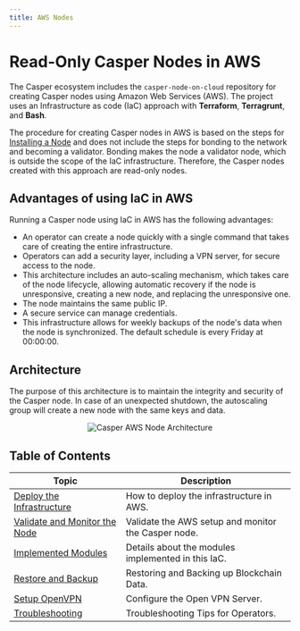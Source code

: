 ```yaml
---
title: AWS Nodes
---
```


# Read-Only Casper Nodes in AWS

The Casper ecosystem includes the `casper-node-on-cloud` repository for creating Casper nodes using Amazon Web Services (AWS). The project uses an Infrastructure as code (IaC) approach with **Terraform**, **Terragrunt**, and **Bash**. <!-- TODO add the link to the repository when it goes public. -->

The procedure for creating Casper nodes in AWS is based on the steps for [Installing a Node](../setup/install-node.md) and does not include the steps for bonding to the network and becoming a validator. Bonding makes the node a validator node, which is outside the scope of the IaC infrastructure. Therefore, the Casper nodes created with this approach are read-only nodes.

## Advantages of using IaC in AWS

Running a Casper node using IaC in AWS has the following advantages:

* An operator can create a node quickly with a single command that takes care of creating the entire infrastructure.
* Operators can add a security layer, including a VPN server, for secure access to the node.
* This architecture includes an auto-scaling mechanism, which takes care of the node lifecycle, allowing automatic recovery if the node is unresponsive, creating a new node, and replacing the unresponsive one.
* The node maintains the same public IP.
* A secure service can manage credentials.
* This infrastructure allows for weekly backups of the node's data when the node is synchronized. The default schedule is every Friday at 00:00:00.

## Architecture

The purpose of this architecture is to maintain the integrity and security of the Casper node. In case of an unexpected shutdown, the autoscaling group will create a new node with the same keys and data.

<p align="center">
<img src={"/image/operators/aws-casper.png"} alt="Casper AWS Node Architecture"/>
</p>

## Table of Contents

| Topic                                                     | Description                                         |
| --------------------------------------------------------- | --------------------------------------------------- |
| [Deploy the Infrastructure](./1-deploying.md)             | How to deploy the infrastructure in AWS.            |
| [Validate and Monitor the Node](./2-validating.md)        | Validate the AWS setup and monitor the Casper node. |
| [Implemented Modules](./3-modules.md)                     | Details about the modules implemented in this IaC.  |
| [Restore and Backup](./4-backup.md)                       | Restoring and Backing up Blockchain Data.           |
| [Setup OpenVPN](./5-open-vpn.md)                          | Configure the Open VPN Server.                      |
| [Troubleshooting](./6-troubleshooting.md)                 | Troubleshooting Tips for Operators.                 |
